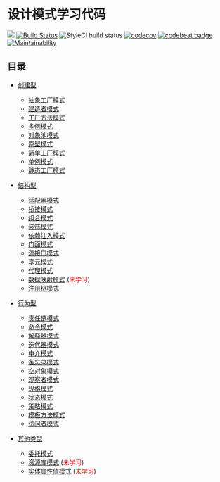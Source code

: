 # 设计模式学习代码

![](https://img.shields.io/badge/language-php-8892BF.svg)
[![Build Status](https://travis-ci.org/sunzhangshuai/composer_release-weather.svg?branch=master)](https://travis-ci.org/sunzhangshuai/composer_release-weather)
![StyleCI build status](https://github.styleci.io/repos/199437136/shield)
[![codecov](https://codecov.io/gh/sunzhangshuai/design-patterns/branch/master/graph/badge.svg)](https://codecov.io/gh/sunzhangshuai/design-patterns)
[![codebeat badge](https://codebeat.co/badges/a526fd72-445d-4f3e-94b0-ab79b683e0d0)](https://codebeat.co/projects/github-com-sunzhangshuai-design-patterns-master)
[![Maintainability](https://api.codeclimate.com/v1/badges/bd9c9bfdc680b47ef911/maintainability)](https://codeclimate.com/github/sunzhangshuai/design-patterns/maintainability)

## 目录
- [创建型](https://github.com/sunzhangshuai/design-patterns/tree/master/app/Creational)
    - [抽象工厂模式](https://github.com/sunzhangshuai/design-patterns/tree/master/app/Creational/AbstractFactory)
    - [建造者模式](https://github.com/sunzhangshuai/design-patterns/tree/master/app/Creational/Builder)
    - [工厂方法模式](https://github.com/sunzhangshuai/design-patterns/tree/master/app/Creational/FactoryMethod)
    - [多例模式](https://github.com/sunzhangshuai/design-patterns/tree/master/app/Creational/Multiton)
    - [对象池模式](https://github.com/sunzhangshuai/design-patterns/tree/master/app/Creational/Pool)
    - [原型模式](https://github.com/sunzhangshuai/design-patterns/tree/master/app/Creational/Prototype)
    - [简单工厂模式](https://github.com/sunzhangshuai/design-patterns/tree/master/app/Creational/SimpleFactory)
    - [单例模式](https://github.com/sunzhangshuai/design-patterns/tree/master/app/Creational/Singleton)
    - [静态工厂模式](https://github.com/sunzhangshuai/design-patterns/tree/master/app/Creational/StaticFactory)
    
- [结构型](https://github.com/sunzhangshuai/design-patterns/tree/master/app/Structural)
    - [适配器模式](https://github.com/sunzhangshuai/design-patterns/tree/master/app/Structural/Adapter)
    - [桥接模式](https://github.com/sunzhangshuai/design-patterns/tree/master/app/Structural/Bridge)
    - [组合模式](https://github.com/sunzhangshuai/design-patterns/tree/master/app/Structural/Composite)
    - [装饰模式](https://github.com/sunzhangshuai/design-patterns/tree/master/app/Structural/Decorator)
    - [依赖注入模式](https://github.com/sunzhangshuai/design-patterns/tree/master/app/Structural/DependencyInjection)
    - [门面模式](https://github.com/sunzhangshuai/design-patterns/tree/master/app/Structural/Facade)
    - [流接口模式](https://github.com/sunzhangshuai/design-patterns/tree/master/app/Structural/FluentInterface)
    - [享元模式](https://github.com/sunzhangshuai/design-patterns/tree/master/app/Structural/Flyweight)
    - [代理模式](https://github.com/sunzhangshuai/design-patterns/tree/master/app/Structural/Proxy)
    - [数据映射模式]() (<font color="red">未学习</font>)
    - [注册树模式](https://github.com/sunzhangshuai/design-patterns/tree/master/app/Structural/Registry)
    
- [行为型](https://github.com/sunzhangshuai/design-patterns/tree/master/app/Behavioral)
    - [责任链模式](https://github.com/sunzhangshuai/design-patterns/tree/master/app/Behavioral/ChainOfResponsibilities)
    - [命令模式](https://github.com/sunzhangshuai/design-patterns/tree/master/app/Behavioral/Command)
    - [解释器模式](https://github.com/sunzhangshuai/design-patterns/tree/master/app/Behavioral/Interpreter)
    - [迭代器模式](https://github.com/sunzhangshuai/design-patterns/tree/master/app/Behavioral/Iterator)
    - [中介模式](https://github.com/sunzhangshuai/design-patterns/tree/master/app/Behavioral/Mediator)
    - [备忘录模式](https://github.com/sunzhangshuai/design-patterns/tree/master/app/Behavioral/Memento)
    - [空对象模式](https://github.com/sunzhangshuai/design-patterns/tree/master/app/Behavioral/NullObject)
    - [观察者模式](https://github.com/sunzhangshuai/design-patterns/tree/master/app/Behavioral/Observer)
    - [规格模式](https://github.com/sunzhangshuai/design-patterns/tree/master/app/Behavioral/Specification)
    - [状态模式](https://github.com/sunzhangshuai/design-patterns/tree/master/app/Behavioral/State)
    - [策略模式](https://github.com/sunzhangshuai/design-patterns/tree/master/app/Behavioral/Strategy)
    - [模板方法模式](https://github.com/sunzhangshuai/design-patterns/tree/master/app/Behavioral/TemplateMethod)
    - [访问者模式](https://github.com/sunzhangshuai/design-patterns/tree/master/app/Behavioral/Visitor)
    
- [其他类型](https://github.com/sunzhangshuai/design-patterns/tree/master/app/Behavioral)
    - [委托模式](https://github.com/sunzhangshuai/design-patterns/tree/master/app/OtherPatterns/Delegation)
    - [资源库模式]() (<font color="red">未学习</font>)
    - [实体属性值模式]() (<font color="red">未学习</font>)
